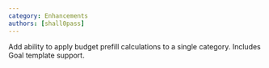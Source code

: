 ```yaml
---
category: Enhancements
authors: [shall0pass]
---
```


Add ability to apply budget prefill calculations to a single category. Includes Goal template support.

